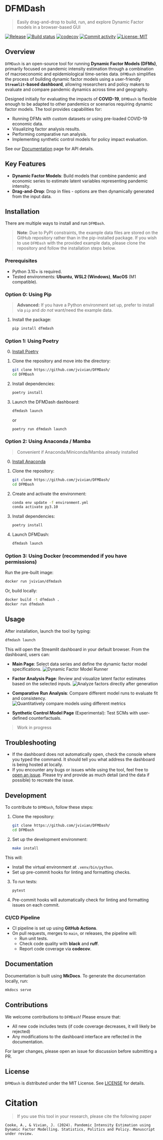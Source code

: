 # DFMDash
> Easily drag-and-drop to build, run, and explore Dynamic Factor models in a browser-based GUI

[![Release](https://img.shields.io/github/v/release/jvivian/DFMDash)](https://img.shields.io/github/v/release/jvivian/DFMDash)
[![Build status](https://img.shields.io/github/actions/workflow/status/jvivian/DFMDash/main.yml?branch=main)](https://github.com/jvivian/DFMDash/actions/workflows/main.yml?query=branch%3Amain)
[![codecov](https://codecov.io/gh/jvivian/DFMDash/graph/badge.svg?token=RVT01PK8TT)](https://codecov.io/gh/jvivian/DFMDash)
[![Commit activity](https://img.shields.io/github/commit-activity/m/jvivian/DFMDash)](https://img.shields.io/github/commit-activity/m/jvivian/DFMDash)
[![License: MIT](https://img.shields.io/badge/License-MIT-yellow.svg)](https://opensource.org/licenses/MIT)

## Overview

`DFMDash` is an open-source tool for running **Dynamic Factor Models (DFMs)**, primarily focused on pandemic intensity estimation through a combination of macroeconomic and epidemiological time-series data. `DFMDash` simplifies the process of building dynamic factor models using a user-friendly **`Streamlit`-based dashboard**, allowing researchers and policy makers to evaluate and compare pandemic dynamics across time and geography.

Designed initially for evaluating the impacts of **COVID-19**, `DFMDash` is flexible enough to be adapted to other pandemics or scenarios requiring dynamic factor models. The tool provides capabilities for:

- Running DFMs with custom datasets or using pre-loaded COVID-19 economic data.
- Visualizing factor analysis results.
- Performing comparative run analysis.
- Implementing synthetic control models for policy impact evaluation.

See our [Documentation](https://jvivian.github.io/DFMDash/) page for API details.

## Key Features

- **Dynamic Factor Models**: Build models that combine pandemic and economic series to estimate latent variables representing pandemic intensity.
- **Drag-and-Drop**: Drop in files - options are then dynamically generated from the input data.


## Installation
There are multiple ways to install and run `DFMDash`.

> **Note**: Due to PyPI constraints, the example data files are stored on the GitHub repository rather than in the pip-installed package. If you wish to use `DFMDash` with the provided example data, please clone the repository and follow the installation steps below.

### Prerequisites

- Python 3.10+ is required.
- Tested environments: **Ubuntu**, **WSL2 (Windows)**, **MacOS** (M1 compatible).

### Option 0: Using Pip
> **Advanced:** If you have a Python environment set up, prefer to install via `pip` and _do not_ want/need the example data.

1. Install the package:
   ```bash
   pip install dfmdash
   ```

### Option 1: Using Poetry

0. [Install Poetry](https://python-poetry.org/)

1. Clone the repository and move into the directory:
   ```bash
   git clone https://github.com/jvivian/DFMDash/
   cd DFMDash
   ```

2. Install dependencies:
   ```bash
   poetry install
   ```

3. Launch the DFMDash dashboard:
   ```bash
   dfmdash launch
   ```
   or
   ```bash
   poetry run dfmdash launch
   ```

### Option 2: Using Anaconda / Mamba
> Convenient if Anaconda/Miniconda/Mamba already installed

0. [Install Anaconda](https://docs.anaconda.com/anaconda/install/)

1. Clone the repository:
   ```bash
   git clone https://github.com/jvivian/DFMDash/
   cd DFMDash
   ```

2. Create and activate the environment:
   ```bash
   conda env update -f environment.yml
   conda activate py3.10
   ```

3. Install dependencies:
   ```bash
   poetry install
   ```

4. Launch DFMDash:
   ```bash
   dfmdash launch
   ```

### Option 3: Using Docker (recommended if you have permissions)

Run the pre-built image:
```bash
docker run jvivian/dfmdash
```

Or, build locally:
```bash
docker build -t dfmdash .
docker run dfmdash
```

## Usage

After installation, launch the tool by typing:
```bash
dfmdash launch
```

This will open the Streamlit dashboard in your default browser. From the dashboard, users can:

- **Main Page**: Select data series and define the dynamic factor model specifications.
![Dynamic Factor Model Runner](imgs/DFM.png)

- **Factor Analysis Page**: Review and visualize latent factor estimates based on the selected inputs.
![Analyze factors directly after generation](imgs/factor.png)

- **Comparative Run Analysis**: Compare different model runs to evaluate fit and consistency.
![Quantitatively compare models using different metrics](imgs/CA.png)

- **Synthetic Control Model Page** (Experimental): Test SCMs with user-defined counterfactuals.
> Work in progress

## Troubleshooting

- If the dashboard does not automatically open, check the console where you typed the command. It should tell you what address the dashboard is being hosted at locally.
- If you encounter any bugs or issues while using the tool, feel free to [open an issue](https://github.com/jvivian/DFMDash/issues). Please try and provide as much detail (and the data if possible) to recreate the issue.

## Development

To contribute to `DFMDash`, follow these steps:

1. Clone the repository:
   ```bash
   git clone https://github.com/jvivian/DFMDash/
   cd DFMDash
   ```

2. Set up the development environment:
   ```bash
   make install
   ```

This will:
- Install the virtual environment at `.venv/bin/python`.
- Set up pre-commit hooks for linting and formatting checks.

3. To run tests:
   ```bash
   pytest
   ```

4. Pre-commit hooks will automatically check for linting and formatting issues on each commit.

### CI/CD Pipeline

- CI pipeline is set up using **GitHub Actions**.
- On pull requests, merges to `main`, or releases, the pipeline will:
  - Run unit tests.
  - Check code quality with **black** and **ruff**.
  - Report code coverage via **codecov**.

## Documentation

Documentation is built using **MkDocs**. To generate the documentation locally, run:
```bash
mkdocs serve
```

<!-- Official documentation can be found [here](https://jvivian.github.io/DFMDash). -->

## Contributions

We welcome contributions to `DFMDash`! Please ensure that:
- All new code includes tests (if code coverage decreases, it will likely be rejected)
- Any modifications to the dashboard interface are reflected in the documentation.

For larger changes, please open an issue for discussion before submitting a PR.

## License

`DFMDash` is distributed under the MIT License. See [LICENSE](./LICENSE) for details.


# Citation
> If you use this tool in your research, please cite the following paper

```
Cooke, A., & Vivian, J. (2024). Pandemic Intensity Estimation using Dynamic Factor Modelling. Statistics, Politics and Policy. Manuscript under review.
```
